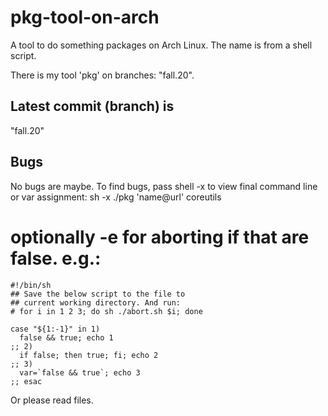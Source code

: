 # pkg-tool-on-arch
A tool to do something packages on Arch Linux. The name is from a shell script.

There is my tool 'pkg' on branches: "fall.20".

## Latest commit (branch) is
  "fall.20"

## Bugs
  No bugs are maybe. To find bugs, pass shell -x to view final command line or var assignment:
    sh -x ./pkg 'name@url' coreutils
  # optionally -e for aborting if that are false. e.g.:
```shell
#!/bin/sh
## Save the below script to the file to
## current working directory. And run:
# for i in 1 2 3; do sh ./abort.sh $i; done

case "${1:-1}" in 1)
  false && true; echo 1
;; 2)
  if false; then true; fi; echo 2
;; 3)
  var=`false && true`; echo 3
;; esac
```
  Or please read files.
